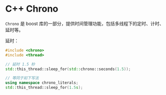# C++ Chrono

`Chrono` 是 boost 库的一部分，提供时间管理功能，包括多线程下的定时、计时、延时等。

延时：

```cpp
#include <chrono>
#include <thread>

// 延时 1.5 秒
std::this_thread::sleep_for(std::chrono::seconds(1.5));

// 等同于如下写法
using namespace chrono_literals;
std::this_thread::sleep_for(1.5s);
```
